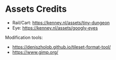 # Assets Credits

* Rail/Cart: https://kenney.nl/assets/tiny-dungeon
* Eye: https://kenney.nl/assets/googly-eyes

Modification tools:
* https://deniszholob.github.io/tileset-format-tool/
* https://www.gimp.org/
